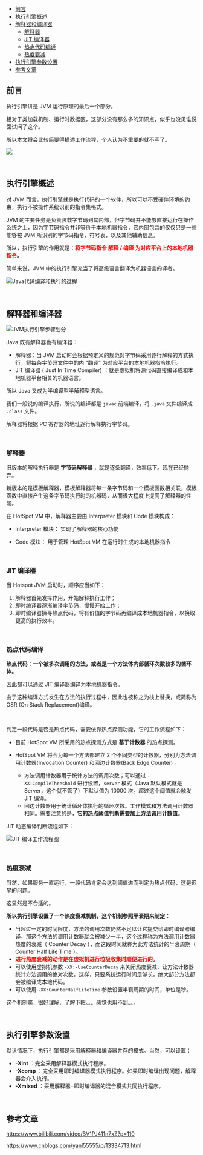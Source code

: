 <div class="catalog">

- [前言](#t0)
- [执行引擎概述](#t1)
- [解释器和编译器](#t2)
  - [解释器](#t21)
  - [JIT 编译器](#t22)
  - [热点代码编译](#t23)
  - [热度衰减](#t24)
- [执行引擎参数设置](#t3)
- [参考文章](#te)

</div>

## <span id="t0">前言</span>

执行引擎讲是 JVM 运行原理的最后一个部分。

相对于类加载机制、运行时数据区，这部分没有那么多的知识点，似乎也没见谁说面试问了这个。

所以本文将会比较简要得描述工作流程，个人认为不重要的就不写了。

![](https://shiva.oss-cn-hangzhou.aliyuncs.com/emo/QQLUQKXENLTWQP5EMD.jpg)

<br/>

## <span id="t1">执行引擎概述</span>

对 JVM 而言，执行引擎就是执行代码的一个软件，所以可以不受硬件环境的约束，执行不被操作系统识别的指令集格式。

JVM 的主要任务是负责装载字节码到其内部，但字节码并不能够直接运行在操作系统之上，因为字节码指令并非等价于本地机器指令，它内部包含的仅仅只是一些能够被 JVM 所识别的字节码指令、符号表，以及其他辅助信息。

所以，执行引擎的作用就是：**<font color="red">将字节码指令 解释 / 编译 为对应平台上的本地机器指令</font>。**

简单来说，JVM 中的执行引擎充当了将高级语言翻译为机器语言的译者。

![Java代码编译和执行的过程](http://shiva.oss-cn-hangzhou.aliyuncs.com/data/java/Java%E4%BB%A3%E7%A0%81%E7%BC%96%E8%AF%91%E5%92%8C%E6%89%A7%E8%A1%8C%E7%9A%84%E8%BF%87%E7%A8%8B.png)

<br/>

## <span id="t2">解释器和编译器</span>

![JVM执行引擎步骤划分](http://shiva.oss-cn-hangzhou.aliyuncs.com/data/java/JVM执行引擎步骤划分.png)

Java 既有解释器也有编译器：

- 解释器：当 JVM 启动时会根据预定义的规范对字节码采用逐行解释的方式执行，将每条字节码文件中的内 “翻译” 为对应平台的本地机器指令执行。
- JIT 编译器 ( Just In Time Compiler) ：就是虚拟机将源代码直接编译成和本地机器平台相关的机器语言。

所以 Java 又成为半编译型半解释型语言。

我们一般说的编译执行，所说的编译都是 `javac` 前端编译，将 `.java` 文件编译成 `.class` 文件。

解释器将根据 PC 寄存器的地址逐行解释执行字节码。

<br/>

### <span id="t21">解释器</span>

旧版本的解释执行器是 **字节码解释器** ，就是逐条翻译，效率低下。现在已经抛弃。

新版本的是模板解释器，模板解释器将每一条字节码和一个模板函数相关联，模板函数中直接产生这条字节码执行时的机器码，从而很大程度上提高了解释器的性能。

在 HotSpot VM 中，解释器主要由 Interpreter 模块和 Code 模块构成：

- Interpreter 模块： 实现了解释器的核心功能

- Code 模块： 用于管理 HotSpot VM 在运行时生成的本地机器指令

<br/>

### <span id="t22">JIT 编译器</span>

当 Hotspot JVM 启动时，顺序应当如下：

1. 解释器首先发挥作用，开始解释执行工作；
2. 即时编译器逐渐编译字节码，慢慢开始工作；
3. 即时编译器探寻热点代码，将有价值的字节码再编译成本地机器指令，以换取更高的执行效率。

<br/>

### <span id="t23">热点代码编译</span>

**热点代码：一个被多次调用的方法，或者是一个方法体内部循环次数较多的循环体。**

因此都可以通过 JIT 编译器编译为本地机器指令。

由于这种编译方式发生在方法的执行过程中，因此也被称之为栈上替换，或简称为 OSR (On Stack Replacement)编译。

<br/>

判定一段代码是否是热点代码，需要依靠热点探测功能，它的工作流程如下：

- 目前 HotSpot VM 所采用的热点探测方式是 **基于计数器** 的热点探测。

- HotSpot VM 将会为每一个方法都建立 2 个不同类型的计数器，分别为方法调用计数器(Invocation Counter) 和回边计数器(Back Edge Counter) 。

  - 方法调用计数器用于统计方法的调用次数；可以通过 `-XX:CompileThreshold` 进行设置，`server` 模式（Java 默认模式就是 Server，这个就不管了）下默认值为 10000 次。超过这个阈值就会触发 JIT 编译。
  - 回边计数器用于统计循环体执行的循环次数。工作模式和方法调用计数器相同。需要注意的是，**它的热点阈值判断需要加上方法调用计数值。**

JIT 动态编译判断流程如下：

![JIT 编译工作流程图](http://shiva.oss-cn-hangzhou.aliyuncs.com/data/java/JIT%20%E7%BC%96%E8%AF%91%E5%B7%A5%E4%BD%9C%E6%B5%81%E7%A8%8B%E5%9B%BE.png)

<br/>

### <span id="t24">热度衰减</span>

当然，如果服务一直运行，一段代码肯定会达到阈值进而判定为热点代码，这是迟早的问题。

这显然是不合适的。

**所以执行引擎设置了一个热度衰减机制，这个机制参照半衰期来制定：**

- 当超过一定的时间限度，方法的调用次数仍然不足以让它提交给即时编译器编译，那这个方法的调用计数器就会被减少一半，这个过程称为方法调用计数器热度的衰减（ Counter Decay ），而这段时间就称为此方法统计的半衰周期（ Counter Half Life Time ）。
- **<font color="red">进行热度衰减的动作是在虚拟机进行垃圾收集时顺便进行的。</font>**
- 可以使用虚拟机参数 `-XX:-UseCounterDecay` 来关闭热度衰减，让方法计数器统计方法调用的绝对次数，这样，只要系统运行时间足够长，绝大部分方法都会被编译成本地代码。
- 可以使用 `-XX:CounterHalfLifeTime` 参数设置半衰周期的时间，单位是秒。

这个机制嘛，很好理解，了解下把。。。感觉也用不到。。。

<br/>

## <span id="t3">执行引擎参数设置</span>

默认情况下，执行引擎都是采用解释器和编译器并存的模式。当然，可以设置：

- **-Xint** ：完全采用解释器模式执行程序。
- **-Xcomp** ：完全采用即时编译器模式执行程序。如果即时编译出现问题，解释器会介入执行。
- **-Xmixed** ：采用解释器+即时编译器的混合模式共同执行程序。

<br/>

## <span id="te">参考文章</span>

<a target="_blank" href="https://www.bilibili.com/video/BV1PJ411n7xZ?p=110">https://www.bilibili.com/video/BV1PJ411n7xZ?p=110</a>

<a target="_blank" href="https://www.cnblogs.com/yanl55555/p/13334713.html">https://www.cnblogs.com/yanl55555/p/13334713.html</a>
